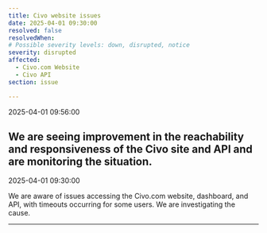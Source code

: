 ```yaml
---
title: Civo website issues
date: 2025-04-01 09:30:00
resolved: false
resolvedWhen: 
# Possible severity levels: down, disrupted, notice
severity: disrupted
affected:
  - Civo.com Website
  - Civo API
section: issue

---
```


2025-04-01 09:56:00

We are seeing improvement in the reachability and responsiveness of the Civo site and API and are monitoring the situation.
---

2025-04-01 09:30:00

We are aware of issues accessing the Civo.com website, dashboard, and API, with timeouts occurring for some users. We are investigating the cause.

---
